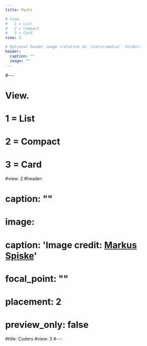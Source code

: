 ```yaml
---
title: Posts

# View.
#   1 = List
#   2 = Compact
#   3 = Card
view: 2

# Optional header image (relative to `static/media/` folder).
header:
  caption: ""
  image: ""
---
```



#---
# View.
#   1 = List
#   2 = Compact
#   3 = Card
#view: 2
#header:
#  caption: ""
#  image:
#  caption: 'Image credit: [**Markus Spiske**](https://unsplash.com/photos/68ZlATaVYIo)'
#  focal_point: ""
#  placement: 2
#  preview_only: false
#title: Coders
#view: 3
#---
